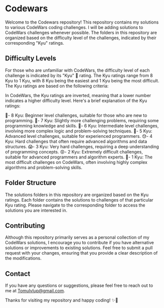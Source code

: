 # Codewars

Welcome to the Codewars repository! This repository contains my solutions to various CodeWars coding challenges. I will be adding solutions to CodeWars challenges whenever possible. The folders in this repository are organized based on the difficulty level of the challenges, indicated by their corresponding "Kyu" ratings.

## Difficulty Levels

For those who are unfamiliar with CodeWars, the difficulty level of each challenge is indicated by its "Kyu" 🥋 rating. The Kyu ratings range from 8 Kyu to 1 Kyu, with 8 Kyu being the easiest and 1 Kyu being the most difficult. The Kyu ratings are based on the following criteria:

In CodeWars, the Kyu ratings are inverted, meaning that a lower number indicates a higher difficulty level. Here's a brief explanation of the Kyu ratings:

👶- 8 Kyu: Beginner level challenges, suitable for those who are new to programming. 
👦- 7 Kyu: Slightly more challenging problems, requiring some programming knowledge and skills. 
🏃- 6 Kyu: Intermediate level challenges, involving more complex logic and problem-solving techniques. 
💪- 5 Kyu: Advanced level challenges, suitable for experienced programmers. 
😓- 4 Kyu: Hard challenges that often require advanced algorithms and data structures. 
😱- 3 Kyu: Very hard challenges, requiring a deep understanding of programming concepts. 
😡- 2 Kyu: Extremely difficult challenges, suitable for advanced programmers and algorithm experts. 
👿- 1 Kyu: The most difficult challenges on CodeWars, often involving highly complex algorithms and problem-solving skills. 

## Folder Structure

The solutions folders in this repository are organized based on the Kyu ratings. Each folder contains the solutions to challenges of that particular Kyu rating. Please navigate to the corresponding folder to access the solutions you are interested in.

## Contributing

Although this repository primarily serves as a personal collection of my CodeWars solutions, I encourage you to contribute if you have alternative solutions or improvements to existing solutions. Feel free to submit a pull request with your changes, ensuring that you provide a clear description of the modifications.

## Contact

If you have any questions or suggestions, please feel free to reach out to me at Tomulvlup@gmail.com.

Thanks for visiting my repository and happy coding! ✨👋
